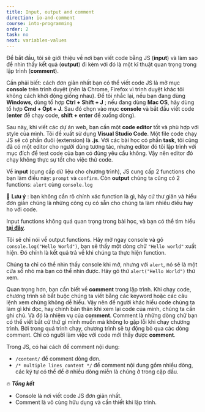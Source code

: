 ```yaml
---
title: Input, output and comment
direction: io-and-comment
course: into-programming
order: 2
task: no
next: variables-values
---
```


Để bắt đầu, tôi sẽ giới thiệu về nơi bạn viết code bằng JS (**input**) và làm sao để nhìn thấy kết quả (**output**) đi kèm với đó là một kĩ thuật quan trọng trong lập trình (**comment**).

Cần phải biết: cách đơn giản nhất bạn có thể viết code JS là mở mục **console** trên trình duyệt (nên là Chrome, Firefox vì trình duyệt khác tôi không cách khởi động giống nhau). Để tôi nhắc lại, nếu bạn đang dùng **Windows**, dùng tổ hợp **Ctrl + Shift + J** ; nếu đang dùng **Mac OS**, hãy dùng tổ hợp **Cmd + Opt + J**. Sau đó chọn vào mục **console** và bắt đầu viết code (**enter** để chạy code, **shift + enter** để xuống dòng).

Sau này, khi viết các dự án web, bạn cần một **code editor** tốt và phù hợp với style của mình. Tôi đề xuất sử dụng **Visual Studio Code**. Một file code chạy JS sẽ có phần đuôi (extension) là **.js**. Với các bài học có phần **task**, tôi cũng đã có một editor cho người dùng tương tác, nhưng editor đó tôi lập trình với mục đích để test code của bạn có đúng yêu cầu không. Vậy nên editor đó chạy không thực sự tốt cho việc thử code.

Về **input** (cung cấp dữ liệu cho chương trình), JS cung cấp 2 functions cho bạn làm điều này: `prompt` và `confirm`. Còn **output** chúng ta cũng có 2 functions: `alert` cùng `console.log`

📌 **Lưu ý** : bạn không cần rõ chính xác function là gì, hãy cứ thư giản và hiểu đơn giản chúng là những công cụ có sẵn cho chúng ta làm nhiều điều hay ho với code.

Input functions không quá quan trọng trong bài học, và bạn có thể tìm hiểu [**tại đây**](https://javascript.info/alert-prompt-confirm).

Tôi sẽ chỉ nói về output functions. Hãy mở ngay console và gõ `console.log("Hello World")`, bạn sẽ thấy một dòng chữ `"Hello world"` xuất hiện. Đó chính là kết quả trả về khi chúng ta thực hiện function.

Chúng ta chỉ có thể nhìn thấy console khi mở, nhưng với `alert`, nó sẽ là một cửa sổ nhỏ mà bạn có thể nhìn được. Hãy gõ thử `alert("Hello World")` thử xem.

Quan trọng hơn, bạn cần biết về **comment** trong lập trình. Khi chạy code, chương trình sẽ bắt buộc chúng ta viết bằng các keyword hoặc các câu lệnh xem chừng không dễ hiểu. Vậy nên để người khác hiểu code chúng ta làm gì khi đọc, hay chính bản thân khi xem lại code của mình, chúng ta cần ghi chú. Và đó là nhiệm vụ của **comment**. Comment là những dòng chữ bạn có thể viết bất cứ thứ gì mình muốn mà không lo gặp lỗi khi chạy chương trình. Bởi trong quá trình chạy, chương trình sẽ tự động bỏ qua các dòng comment. Chỉ có người làm việc với code mới thấy được **comment**.

Trong JS, có hai cách để comment nội dung:

-   `/content/` để comment dòng đơn.
-   `/* multiple lines content */` để comment nội dung gồm nhiều dòng, các ký tự có thể để ở nhiều dòng miễn là chúng ở trong cặp dấu.

🔥 **_Tổng kết_**

-   Console là nơi viết code JS đơn giản nhất.
-   Comment là vô cùng hữu dụng và cần thiết khi lập trình.
